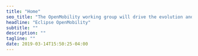 ```yaml
---
title: "Home"
seo_title: "The OpenMobility working group will drive the evolution and broad adoption of mobility modelling and simulation technologies"
headline: "Eclipse OpenMobility"
subtitle: ""
description: ""
tagline: ""
date: 2019-03-14T15:50:25-04:00
---
```

